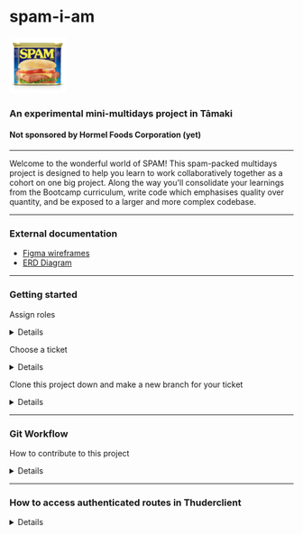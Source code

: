 # spam-i-am 
<img src="./public/images/hero_images/spam_classic_text.png" alt="A beautiful classic can of SPAM" style="width: 100px;"/>

### An experimental mini-multidays project in Tāmaki
#### Not sponsored by Hormel Foods Corporation (yet)

-----

Welcome to the wonderful world of SPAM! This spam-packed multidays project is designed to help you learn to work collaboratively together as a cohort on one big project. Along the way you'll consolidate your learnings from the Bootcamp curriculum, write code which emphasises quality over quantity, and be exposed to a larger and more complex codebase. 

---

### External documentation 

- [Figma wireframes](https://www.figma.com/design/vuRQXZ9V8QIMZPrJ3oKrpf/SPAM?node-id=0-1)
- [ERD Diagram](./resources/ERD-diagram.png) 

---

### Getting started 

Assign roles 
<details>

#### 2x Git Leads 
- Have a pair as Git Leads. These leads will review and approve any merges to main.
- Perhaps use that template that Logan shared last week?
- Top tip, all devs should pull changes from main into their own local branch and deal with any merge conflicts BEFORE they make a Pull        Request, this will make the whole process smoother. Make sure you commit and push any existing changes in your local branch up to          Github, BEFORE you pull from main into your local branch.
- All other devs need to communicate with the gitleads pair if they have made a pull request.
- Once a pull request has been merged, ring the bell to celebrate! And also to inform the rest of the team to pull any changes from main     into their branch. 

#### 2x Vibes Leads
- Play some sweet tunes
- Make sure folks take regular breaks, drink water, eat snacks
- Come up with a plan for communal lunch?
- If there are any stresses or conflicts of opinion, listen to folks, and try to figure out a solution together - get support from facilitators if needed. 

#### 4x Presentation Folks (2 pairs) 

- This group will organise the presentation, which will be a  slightly different format to your FGP presentations.
- 1 person per topic, each person responsible for getting info from the rest of the group about their topic, and summarising it for the presentation.
- Person 1: Intro and Demo the App
- Person 2: Go through Project Board and recognise the work everyone did.
- Person 3: Roles - who did what and how
- Person 4: Talk about Challenges and Learnings
- Tip - have some basic slides for talking points, and maybe some screenshots/photos if applicable
    
</details>

Choose a ticket 
<details>
  <p>Go to the Project Board in the Projects tab of this repo to find the tickets, each of which are connected to an issue. Once you and your pair have found a ticket you want to work on, please assign yourselves to that ticket so everyone else knows you've taken it. Remember to drag your ticket to the 'In progress' column on the board.</p>
</details>

Clone this project down and make a new branch for your ticket 
<details>
  
``` 
  npm i 
  gco -b "Ticket no/Ticket name"
  npm run knex migrate:latest
  npm run knex seed:run
  nrd
```

</details>

---

### Git Workflow 
How to contribute to this project 
<details>
  <p>The main branch will be protected, which means you can't just push to main! Here's what we recommend for your workflow:</p>
  
  - Make changes to your own branch, and commit and push to Github 
  - Commit frequently, and write [good quality commit messages](https://www.freecodecamp.org/news/how-to-write-better-git-commit-messages/) 
  - When you've finished your ticket and are ready to merge your branch into main, ensure all your latest changes are pushed up to Github and raise a pull request. Go and ask the Git Leads to take a look at your PR and merge it into main. If there are merge conflicts to resolve, it may be helpful to sit down with the Git Leads and mob code the merge. 
  - Remember to close the issue associated with your ticket, and drag your ticket to 'Done' on the project board!
  - Once the ticket is merged, the Git Leads should ring the bell and let everyone know to pull from main into their branches.  
</details>

---
### How to access authenticated routes in Thuderclient 
<details>
  
#### Getting an access token

Suppose, you've created a new user called hello@example.com and the password is abc_123 and you want to generate an access token for this user so that you can test your server-side routes.

- Open Thunderclient and fill in the following information:

- URL: **POST** `https://spam-matai-2024.au.auth0.com/oauth/token`
- **_For THUNDERCLIENT:_** Change the body to `Form-encode` and fill the following key/value pairs:

| key           | value                                           |
| ------------- | ----------------------------------------------- |
| audience      | https://spam/api                                |
| grant_type    | password                                        |
| client_id     | Wq4NM9ebbHVPGT6KHd3nq5EVeWwWHT5c                |
| client_secret | qVm4XnE1vIwHrmYLhjnNc1ujQb-YNa1XDd4WuxfMtJAyN9uftsIge3eVYoNDA_dK |
| username      | username for that user (e.g. `fake-user@example.org`) |
| password      | and the password for that user (e.g `fakeUser5000!`)  |

**NOTE**: access tokens expire after 24 hours, and you will need to generate a new token by using the same endpoint with the values from above.
It's a good idea to keep the HTTP request in Thunderclient because you'll need it for later.
</details>

